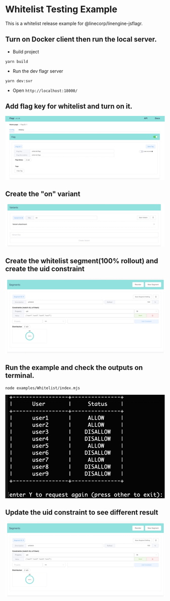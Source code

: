 # Whitelist Testing Example

This is a whitelist release example for @linecorp/linengine-jsflagr.

## Turn on Docker client then run the local server.

- Build project

```
yarn build
```

- Run the dev flagr server

```
yarn dev:svr
```

- Open `http://localhost:18000/`

## Add flag key for whitelist and turn on it.

![Flag key](/examples/Whitelist/images/whitelist_1.jpg 'Add flag key and turn on it')

## Create the "on" variant

![Variants](/examples/Whitelist/images/whitelist_2.jpg 'Set variant')

## Create the whitelist segment(100% rollout) and create the uid constraint

![Feature A is On](/examples/Whitelist/images/whitelist_3.jpg 'Set constraint')

## Run the example and check the outputs on terminal.

```
node examples/Whitelist/index.mjs
```

![Feature A is On](/examples/Whitelist/images/whitelist_4.jpg 'Terminal result')

## Update the uid constraint to see different result

![Variants](/examples/Whitelist/images/whitelist_3.jpg 'Set constraint')
